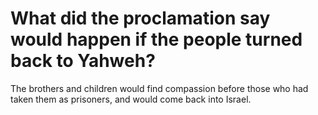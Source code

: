 # What did the proclamation say would happen if the people turned back to Yahweh?

The brothers and children would find compassion before those who had taken them as prisoners, and would come back into Israel.
